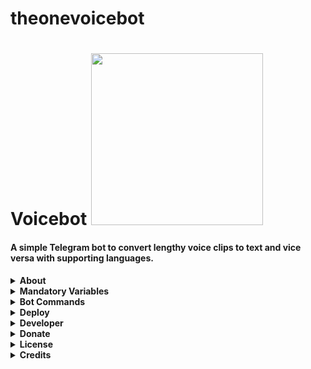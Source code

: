 # theonevoicebot
<h1 align="left">
    <a target="_blank">
        Voicebot
        <img src="https://telegra.ph/file/a171e7b883533f40bb083.gif" width="275">
    </a>
</h1>

#### A simple Telegram bot to convert lengthy voice clips to text and vice versa with supporting languages.

<details>
    <summary><b>About</b></summary>
        <p align="left">
            🔰 Voicebot is a simple Telegram bot to convert lengthy voice clips to text and vice versa with supporting
            languages. Send a voice clip to the bot and it will convert it to text even if it is too long. You can also
            send pre-recorded voice to the bot and it will convert it to text.<br><br>
            🔰 Voicebot can also convert text to voice clips. Send text to the bot and it will convert it to the voice
            clip. (Please find the supporting languages in the bot itself)
    <br>
</details>
<details>
  <summary><b>Mandatory Variables</b></summary>
    <p align="left">

    API_HASH    -   Your API Hash from my.telegram.org
    APP_ID      -   Your APP ID from my.telegram.org
    BOT_TOKEN   -   Your bot token from @BotFather
    LOG_CHAT    -   the chat id where you want to send the logs - starting with -100
</>
</details>
<details>
  <summary><b>Bot Commands</b></summary>
    <p align="left">
    
    start - Start the bot
    help - Show this help message
    lang - Change the language
    
</>
</details>
<details>
    <summary><b>Deploy</b></summary>
    <p align="left"></p>
        <b><u>Deploy in VPS:</u></b>
        <ul>
            <li><strong>Open a Linux Terminal and Run the below commands ( Stage: 1 )</strong></li>
            <li><code>git clone https://github.com/Theonepremium/voicebot</code></li>
            <li><code>cd voicebot</code></li>
            <li>Create a <code>config.py</code> with the Mandatory variables (Refer sample_config.py) and save it in the bot directory.</li>
            <li><strong>Run the below commands in the same terminal ( Stage: 2 )</strong></li>
            <li><code>virtualenv -p python3 venv</code></li>
            <li><code>. ./venv/bin/activate</code></li>
            <li><code>pip3 install -r requirements.txt</code></li>
            <li><code>python3 bot.py</code></li>
        </ul>
        <b><u>Deploy in Heroku</u></b>
        <ul>
            <li><strong>Click the below button to deploy the bot in Heroku</strong></li>
            <a href="https://heroku.com/deploy?template=https://github.com/Theonepremium/voicebot">
            <img height="30px" src="https://img.shields.io/badge/Deploy%20To%20Heroku-blueviolet?style=for-the-badge&logo=heroku">
        </a>
        </ul>
</details>
<details>
  <summary><b>Developer</b></summary>
    <p align="left">
        <img alt="GPL3" src ="https://c.tenor.com/10Zdx_RXqgcAAAAC/programming-crazy.gif" width="260px" style="max-width:100%;"/><br>
            <a href="https://t.me/Theonearmy"><img src="https://img.shields.io/badge/Renjith-Mangal-orange" height="24">
        </a>&nbsp;
            <a href="https://t.me/rmprojects"><img src="https://img.shields.io/badge/Updates-Channel-orange" height="24">
        </a>
</p>
</details>
<details>
    <summary><b>Donate</b></summary>
    <p align="left"><br>
    <b>Buy me a cup of coffee for the works !</b><br>
    <img src="https://telegra.ph/file/b926b7e8ea84826d81d8a.png" width="260px" style="max-width:100%;"/><br><br>
      <a href="https://www.paypal.me/Theonearmy" target="_blank">
        <img src="https://img.shields.io/badge/Donate-Me-blueviolet?style=for-the-badge&logo=paypal">
    </a>
</p>
</details>
<details>
  <summary><b>License</b></summary>
    <p align="left">
    <a href="https://choosealicense.com/licenses/gpl-3.0/">
        <img src="https://img.shields.io/badge/License-GPLv3-blueviolet?style=for-the-badge&logo=gplv3">
    </a>
</p>
</details>
<details>
  <summary><b>Credits</b></summary>
    <p align="left">
      <a href="https://github.com/pyrogram/pyrogram">
        <img src="https://img.shields.io/badge/PYROGRAM-FRAMEWORK-orange" height="32.8">
    </a>&nbsp;&nbsp;&nbsp;&nbsp;&nbsp;&nbsp;&nbsp;&nbsp;
    <a href="https://pypi.org/project/pydub/">
        <img src="https://img.shields.io/badge/Pydub-Library-orange" height="32.8">
    </a><br>
    <a href="https://pypi.org/project/SpeechRecognition/">
        <img src="https://img.shields.io/badge/Speech-Recognition-orange" height="32.8">
    </a>&nbsp;&nbsp;
    <a href="https://pypi.org/project/gTTS/">
        <img src="https://img.shields.io/badge/Google-Text%20to%20Speech-orange" height="32.8">
    </a>
</p>
</details>
